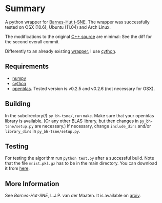Summary
=======

A python wrapper for [Barnes-Hut t-SNE](http://homepage.tudelft.nl/19j49/t-SNE.html). The wrapper was successfully tested on OSX (10.6), Ubuntu (11.04) and Arch Linux.

The modifications to the original [C++ source](http://homepage.tudelft.nl/19j49/t-SNE_files/bh_tsne.tar.gz) are minimal: See the diff for the second overall commit.

Differently to an already existing [wrapper](https://github.com/ninjin/barnes-hut-sne), I use [cython](cython.org).

Requirements
------------

* [numpy](numpy.scipy.org)
* [cython](cython.org)
* [openblas](https://github.com/xianyi/OpenBLAS). Tested version is v0.2.5 and v0.2.6 (not necessary for OSX).


Building
--------
In the subdirectory(!) ```py_bh-tsne/```, run ```make```. Make sure that your openblas library is available. (Or any other BLAS library, but then changes in ```py_bh-tsne/setup.py``` are necessary.)  If necessary, change ```include_dirs``` and/or ```library_dirs``` in ```py_bh-tsne/setup.py```.


Testing
-------
For testing the algorithm run ```python test.py``` after a successful build. Note that the file ```mnist.pkl.gz``` has to be in the main directory. You can download it from [here](http://deeplearning.net/data/mnist/mnist.pkl.gz).


More Information
----------------
See *Barnes-Hut-SNE*, L.J.P. van der Maaten. It is available on [arxiv](http://arxiv.org/abs/1301.3342).

